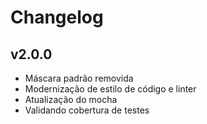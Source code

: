 # Changelog

## v2.0.0

- Máscara padrão removida
- Modernização de estilo de código e linter
- Atualização do mocha
- Validando cobertura de testes

